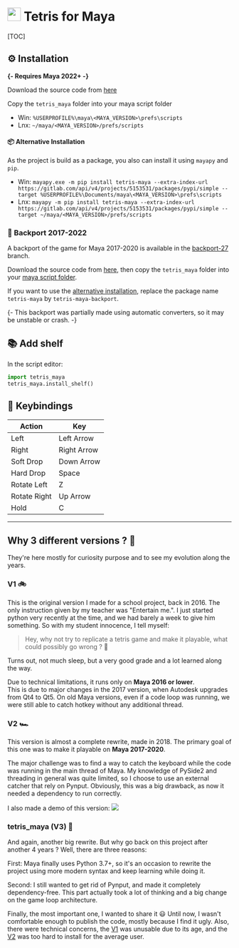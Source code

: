 # <img src="resources/logo.png"  width="30" height="auto"> Tetris for Maya

[TOC]

## ⚙ Installation

**{- Requires Maya 2022+ -}**

Download the source code from [here](https://gitlab.com/mathbou/TetrisMaya/-/archive/master/TetrisMaya-master.zip?path=tetris_maya) 

Copy the `tetris_maya` folder into your maya script folder  
- Win: `%USERPROFILE%\maya\<MAYA_VERSION>\prefs\scripts`
- Lnx: `~/maya/<MAYA_VERSION>/prefs/scripts`

#### 📦 Alternative Installation

As the project is build as a package, you also can install it using `mayapy` and `pip`.

- Win: `mayapy.exe -m pip install tetris-maya --extra-index-url https://gitlab.com/api/v4/projects/5153531/packages/pypi/simple --target %USERPROFILE%\Documents/maya\<MAYA_VERSION>\prefs\scripts`
- Lnx: `mayapy -m pip install tetris-maya --extra-index-url https://gitlab.com/api/v4/projects/5153531/packages/pypi/simple --target ~/maya/<MAYA_VERSION>/prefs/scripts`

### 🧙‍ Backport 2017-2022

A backport of the game for Maya 2017-2020 is available in the [backport-27](https://gitlab.com/mathbou/TetrisMaya/-/tree/backport_27) branch.

Download the source code from [here](https://gitlab.com/mathbou/TetrisMaya/-/archive/backport_27/TetrisMaya-backport_27.zip?path=tetris_maya),
then copy the `tetris_maya` folder into your [maya script folder](#installation).

If you want to use the [alternative installation](#alternative-installation), replace the package name `tetris-maya` by `tetris-maya-backport`.

{- This backport was partially made using automatic converters, so it may be unstable or crash. -}

## 📚 Add shelf

In the script editor:

```python
import tetris_maya
tetris_maya.install_shelf()
```

## 🎹 Keybindings

| Action       | Key         |
|--------------|-------------|
| Left         | Left Arrow  | 
| Right        | Right Arrow | 
| Soft Drop    | Down Arrow  | 
| Hard Drop    | Space       | 
| Rotate Left  | Z           | 
| Rotate Right | Up Arrow    | 
| Hold         | C           | 

---

## Why 3 different versions ? 🤔

They're here mostly for curiosity purpose and to see my evolution along the years.

### V1 🚲

This is the original version I made for a school project, back in 2016. 
The only instruction given by my teacher was "Entertain me.". I just started python very recently at the time, 
and we had barely a week to give him something. So with my student innocence, I tell myself: 
> Hey, why not try to replicate a tetris game and make it playable, what could possibly go wrong ? 🤡

Turns out, not much sleep, but a very good grade and a lot learned along the way.

Due to technical limitations, it runs only on **Maya 2016 or lower**.  
This is due to major changes in the 2017 version, when Autodesk upgrades from Qt4 to Qt5. 
On old Maya versions, even if a code loop was running, we were still able to catch hotkey without any additional thread.

### V2 🏎️

This version is almost a complete rewrite, made in 2018.
The primary goal of this one was to make it playable on **Maya 2017-2020**. 

The major challenge was to find a way to catch the keyboard while the code was running in the main thread of Maya.
My knowledge of PySide2 and threading in general was quite limited, so I choose to use an external catcher that rely on Pynput.
Obviously, this was a big drawback, as now it needed a dependency to run correctly.

I also made a demo of this version:
[![](https://i.vimeocdn.com/video/690160903-08e3d87193b5eb570c2c877c1ef455a92e5eafcbd4e90138c4c6957e1db628ee-d)](https://vimeo.com/261212280)

### tetris_maya (V3) 🚀

And again, another big rewrite. But why go back on this project after another 4 years ? Well, there are three reasons:

First: Maya finally uses Python 3.7+, so it's an occasion to rewrite the project using more modern syntax and keep learning while doing it.

Second: I still wanted to get rid of Pynput, and made it completely dependency-free. 
This part actually took a lot of thinking and a big change on the game loop architecture.

Finally, the most important one, I wanted to share it 😃 Until now, I wasn't comfortable enough to publish the code, 
mostly because I find it ugly.
Also, there were technical concerns, the [V1](#v1) was unusable due to its age, 
and the [V2](#v2) was too hard to install for the average user.

